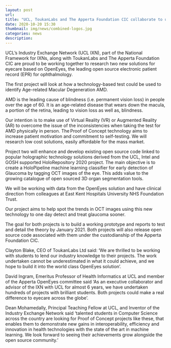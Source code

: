 ```yaml
---
layout: post
url: 
title: "UCL, ToukanLabs and The Apperta Foundation CIC collaborate to undertake cutting edge research into eyecare technology solutions"
date: 2020-10-20 15:30
thumbnail: img/news/combined-logos.jpg
categories: news
description:
--- 
```


UCL’s Industry Exchange Network (UCL IXN), part of the National Framework for IXNs, along with ToukanLabs and The Apperta Foundation CIC are proud to be working together to research two new solutions for eyecare based on OpenEyes, the leading open source electronic patient record (EPR) for ophthalmology. 

The first project will look at how a technology-based test could be used to identify Age-related Macular Degeneration AMD.   

AMD is the leading cause of blindness (i.e. permanent vision loss) in people over the age of 60. It is an age-related disease that wears down the macula, a portion of the retina, leading to vision loss as well as, blindness. 

Our intention is to make use of Virtual Reality (VR) or Augmented Reality (AR) to overcome the issue of the inconsistencies when taking the test for AMD physically in person. The Proof of Concept technology aims to increase patient motivation and commitment to self-testing. We will research low cost solutions, easily affordable for the mass market. 

Project two will enhance and develop existing open source code linked to popular holographic technology solutions derived from the UCL, Intel and GOSH supported HoloRepository 2020 project. The main objective is to create a HoloPipeline machine learning classifier for early detection of Glaucoma by tagging OCT images of the eye. This adds value to the growing catalogue of open sourced 3D organ segmentation tools. 

We will be working with data from the OpenEyes solution and have clinical direction from colleagues at East Kent Hospitals University NHS Foundation Trust.  

Our project aims to help spot the trends in OCT images using this new technology to one day detect and treat glaucoma sooner. 

The goal for both projects is to build a working prototype and reports to test and detail the theory by January 2021.  Both projects will also release open source code associated with them under the custodianship of the Apperta Foundation CIC. 

Clayton Blake, CEO of ToukanLabs Ltd said: ‘We are thrilled to be working with students to lend our industry knowledge to their projects.  The work undertaken cannot be underestimated in what it could achieve, and we hope to build it into the world class OpenEyes solution’. 

David Ingram, Emeritus Professor of Health Informatics at UCL and member of the Apperta OpenEyes committee said ‘As an executive collaborator and advisor of the IXN with UCL for almost 6 years, we have undertaken hundreds of projects with brilliant students.  Both projects could make a real difference to eyecare across the globe’. 

Dean Mohamedally, Principal Teaching Fellow at UCL, and Inventor of the Industry Exchange Network said ‘talented students in Computer Science across the country are looking for Proof of Concept projects like these, that enables them to demonstrate new gains in interoperability, efficiency and innovation in health technologies with the state of the art in machine learning. We look forward to seeing their achievements grow alongside the open source community.’  